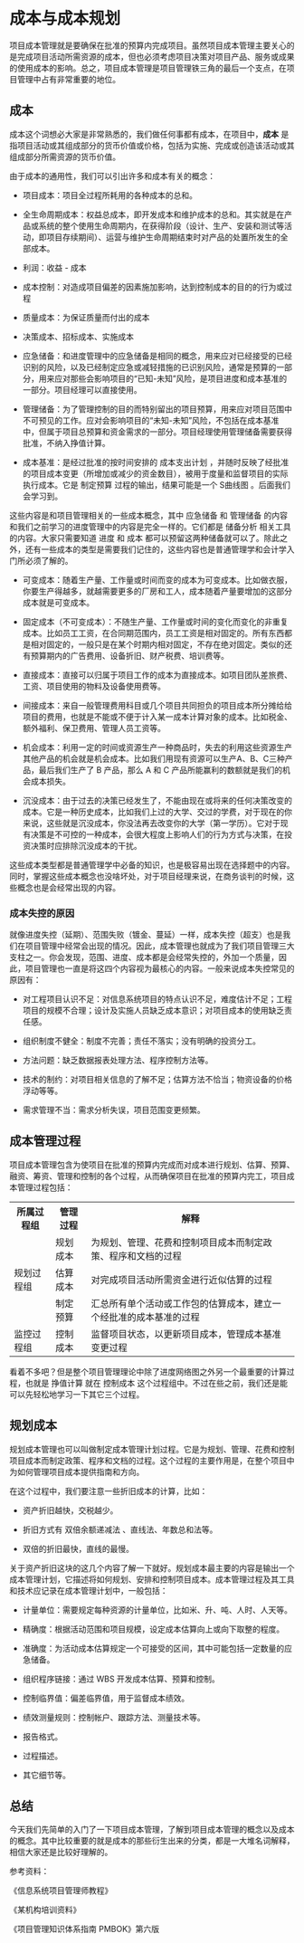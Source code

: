 # 成本与成本规划

项目成本管理就是要确保在批准的预算内完成项目。虽然项目成本管理主要关心的是完成项目活动所需资源的成本，但也必须考虑项目决策对项目产品、服务或成果的使用成本的影响。总之，项目成本管理是项目管理铁三角的最后一个支点，在项目管理中占有非常重要的地位。

## 成本

成本这个词想必大家是非常熟悉的，我们做任何事都有成本，在项目中，**成本** 是指项目活动或其组成部分的货币价值或价格，包括为实施、完成或创造该活动或其组成部分所需资源的货币价值。

由于成本的通用性，我们可以引出许多和成本有关的概念：

- 项目成本：项目全过程所耗用的各种成本的总和。

- 全生命周期成本：权益总成本，即开发成本和维护成本的总和。其实就是在产品或系统的整个使用生命周期内，在获得阶段（设计、生产、安装和测试等活动，即项目存续期间）、运营与维护生命周期结束时对产品的处置所发生的全部成本。

- 利润：收益 - 成本

- 成本控制：对造成项目偏差的因素施加影响，达到控制成本的目的的行为或过程

- 质量成本：为保证质量而付出的成本

- 决策成本、招标成本、实施成本

- 应急储备：和进度管理中的应急储备是相同的概念，用来应对已经接受的已经识别的风险，以及已经制定应急或减轻措施的已识别风险，通常是预算的一部分，用来应对那些会影响项目的“已知-未知”风险，是项目进度和成本基准的一部分。项目经理可以直接使用。

- 管理储备：为了管理控制的目的而特别留出的项目预算，用来应对项目范围中不可预见的工作。应对会影响项目的“未知-未知”风险，不包括在成本基准中，但属于项目总预算和资金需求的一部分。项目经理使用管理储备需要获得批准，不纳入挣值计算。

- 成本基准：是经过批准的按时间安排的 成本支出计划 ，并随时反映了经批准的项目成本变更（所增加或减少的资金数目），被用于度量和监督项目的实际执行成本。它是 制定预算 过程的输出，结果可能是一个 S曲线图 。后面我们会学习到。

这些内容是和项目管理相关的一些成本概念，其中 应急储备 和 管理储备 的内容和我们之前学习的进度管理中的内容是完全一样的。它们都是 储备分析 相关工具的内容。大家只需要知道 进度 和 成本 都可以预留这两种储备就可以了。除此之外，还有一些成本的类型是需要我们记住的，这些内容也是普通管理学和会计学入门所必须了解的。

- 可变成本：随着生产量、工作量或时间而变的成本为可变成本。比如做衣服，你要生产得越多，就越需要更多的厂房和工人，成本随着产量要增加的这部分成本就是可变成本。

- 固定成本（不可变成本）：不随生产量、工作量或时间的变化而变化的非重复成本。比如员工工资，在合同期范围内，员工工资是相对固定的。所有东西都是相对固定的，一般只是在某个时期内相对固定，不存在绝对固定。类似的还有预算期内的广告费用、设备折旧、财产税费、培训费等。

- 直接成本：直接可以归属于项目工作的成本为直接成本。如项目团队差旅费、工资、项目使用的物料及设备使用费等。

- 间接成本：来自一般管理费用科目或几个项目共同担负的项目成本所分摊给给项目的费用，也就是不能或不便于计入某一成本计算对象的成本。比如税金、额外福利、保卫费用、管理人员工资等。

- 机会成本：利用一定的时间或资源生产一种商品时，失去的利用这些资源生产其他产品的机会就是机会成本。比如我们用现有资源可以生产A、B、C三种产品，最后我们生产了 B 产品，那么 A 和 C 产品所能赢利的数额就是我们的机会成本损失。

- 沉没成本：由于过去的决策已经发生了，不能由现在或将来的任何决策改变的成本。它是一种历史成本，比如我们上过的大学、交过的学费，对于现在的你来说，这些就是沉没成本，你没法再去改变你的大学（第一学历）。它对于现有决策是不可控的一种成本，会很大程度上影响人们的行为方式与决策，在投资决策时应排除沉没成本的干扰。

这些成本类型都是普通管理学中必备的知识，也是极容易出现在选择题中的内容。同时，掌握这些成本概念也没啥坏处，对于项目经理来说，在商务谈判的时候，这些概念也是会经常出现的内容。

### 成本失控的原因

就像进度失控（延期）、范围失败（镀金、蔓延）一样，成本失控（超支）也是我们在项目管理中经常会出现的情况。因此，成本管理也就成为了我们项目管理三大支柱之一。你会发现，范围、进度、成本都是会经常失控的，外加一个质量，因此，项目管理也一直是将这四个内容视为最核心的内容。一般来说成本失控常见的原因有：

- 对工程项目认识不足：对信息系统项目的特点认识不足，难度估计不足；工程项目的规模不合理；设计及实施人员缺乏成本意识；对项目成本的使用缺乏责任感。

- 组织制度不健全：制度不完善；责任不落实；没有明确的投资分工。

- 方法问题：缺乏数据报表处理方法、程序控制方法等。

- 技术的制约：对项目相关信息的了解不足；估算方法不恰当；物资设备的价格浮动等等。

- 需求管理不当：需求分析失误，项目范围变更频繁。

## 成本管理过程

项目成本管理包含为使项目在批准的预算内完成而对成本进行规划、估算、预算、融资、筹资、管理和控制的各个过程，从而确保项目在批准的预算内完工，项目成本管理过程包括：

<table>
    <tr>
        <th>所属过程组</th>
        <th>管理过程</th>
        <th>解释</th>
    </tr>
    <tr>
    <td rowspan="3">规划过程组</td>
        <td>规划成本</td>
        <td>为规划、管理、花费和控制项目成本而制定政策、程序和文档的过程</td>
    </tr>
    <tr>
        <td>估算成本</td>
        <td>对完成项目活动所需资金进行近似估算的过程</td>
    </tr>
    <tr>
        <td>制定预算</td>
        <td>汇总所有单个活动或工作包的估算成本，建立一个经批准的成本基准的过程</td>
    </tr>
    <tr>
    <td >监控过程组</td>
        <td>控制成本 </td>
        <td>监督项目状态，以更新项目成本，管理成本基准变更过程</td>
    </tr>
</table>


看着不多吧？但是整个项目管理理论中除了进度网络图之外另一个最重要的计算过程，也就是 挣值计算 就在 控制成本 这个过程组中。不过在些之前，我们还是能可以先轻松地学习一下其它三个过程。

## 规划成本

规划成本管理也可以叫做制定成本管理计划过程。它是为规划、管理、花费和控制项目成本而制定政策、程序和文档的过程。这个过程的主要作用是，在整个项目中为如何管理项目成本提供指南和方向。

在这个过程中，我们要注意一些折旧成本的计算，比如：

- 资产折旧越快，交税越少。

- 折旧方式有 双倍余额递减法 、直线法、年数总和法等。

- 双倍的折旧最快，直线的最慢。

关于资产折旧这块的这几个内容了解一下就好。规划成本最主要的内容是输出一个成本管理计划，它描述将如何规划、安排和控制项目成本。成本管理过程及其工具和技术应记录在成本管理计划中，一般包括：

- 计量单位：需要规定每种资源的计量单位，比如米、升、吨、人时、人天等。

- 精确度：根据活动范围和项目规模，设定成本估算向上或向下取整的程度。

- 准确度：为活动成本估算规定一个可接受的区间，其中可能包括一定数量的应急储备。

- 组织程序链接：通过 WBS 开发成本估算、预算和控制。

- 控制临界值：偏差临界值，用于监督成本绩效。

- 绩效测量规则：控制帐户、跟踪方法、测量技术等。

- 报告格式。

- 过程描述。

- 其它细节等。

## 总结

今天我们先简单的入门了一下项目成本管理，了解到项目成本管理的概念以及成本的概念。其中比较重要的就是成本的那些衍生出来的分类，都是一大堆名词解释，相信大家还是比较好理解的。

参考资料：

《信息系统项目管理师教程》

《某机构培训资料》

《项目管理知识体系指南 PMBOK》第六版